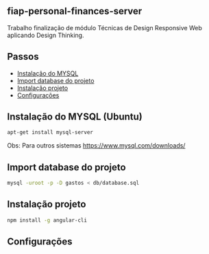 ## fiap-personal-finances-server
Trabalho finalização de módulo Técnicas de Design Responsive Web aplicando Design Thinking.

## Passos

 * [Instalação do MYSQL](mysql)
 * [Import database do projeto](import)
 * [Instalação projeto](projeto)
 * [Configurações](config)

## Instalação do MYSQL (Ubuntu)

```bash
apt-get install mysql-server
```
Obs: Para outros sistemas https://www.mysql.com/downloads/
 

## Import database do projeto

```bash
mysql -uroot -p -D gastos < db/database.sql
```


## Instalação projeto

```bash
npm install -g angular-cli
```

## Configurações


